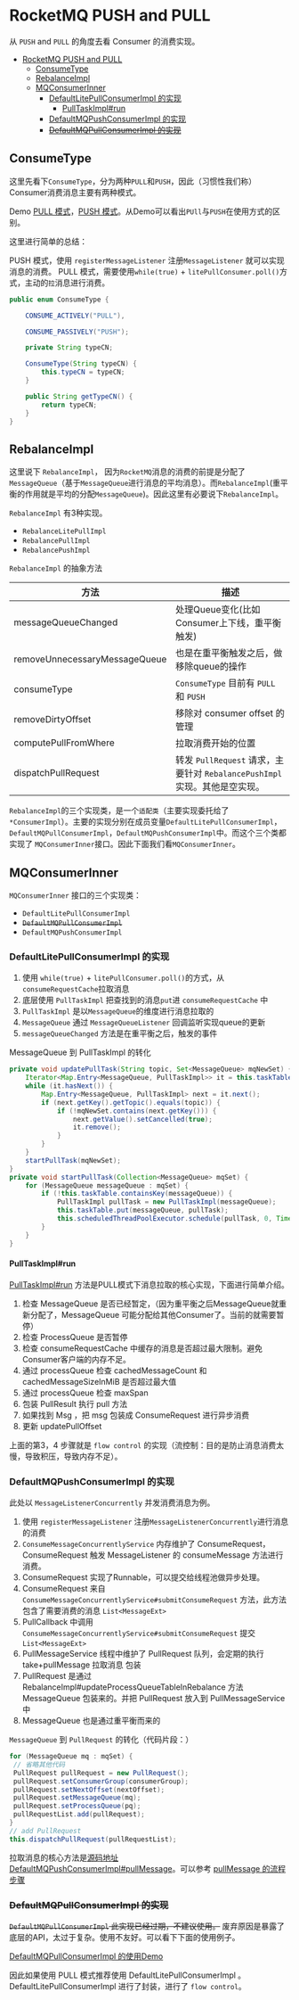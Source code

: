# RocketMQ PUSH and PULL

从 `PUSH` and `PULL` 的角度去看 Consumer 的消费实现。

- [RocketMQ PUSH and PULL](#rocketmq-push-and-pull)
  - [ConsumeType](#consumetype)
  - [RebalanceImpl](#rebalanceimpl)
  - [MQConsumerInner](#mqconsumerinner)
    - [DefaultLitePullConsumerImpl 的实现](#defaultlitepullconsumerimpl-的实现)
      - [PullTaskImpl#run](#pulltaskimplrun)
    - [DefaultMQPushConsumerImpl 的实现](#defaultmqpushconsumerimpl-的实现)
    - [~~DefaultMQPullConsumerImpl 的实现~~](#defaultmqpullconsumerimpl-的实现)

## ConsumeType

这里先看下`ConsumeType`，分为两种`PULL`和`PUSH`，因此（习惯性我们称）Consumer消费消息主要有两种模式。

Demo [PULL 模式](https://github.com/apache/rocketmq/blob/master/example/src/main/java/org/apache/rocketmq/example/simple/LitePullConsumerSubscribe.java)，[PUSH 模式](https://github.com/apache/rocketmq/blob/master/example/src/main/java/org/apache/rocketmq/example/quickstart/Consumer.java)。从Demo可以看出`PUll`与`PUSH`在使用方式的区别。

这里进行简单的总结：

PUSH 模式，使用 `registerMessageListener` 注册`MessageListener` 就可以实现消息的消费。
PULL 模式，需要使用`while(true)` + `litePullConsumer.poll()`方式，主动的`拉`消息进行消费。

```java
public enum ConsumeType {

    CONSUME_ACTIVELY("PULL"),

    CONSUME_PASSIVELY("PUSH");

    private String typeCN;

    ConsumeType(String typeCN) {
        this.typeCN = typeCN;
    }

    public String getTypeCN() {
        return typeCN;
    }
}
```

## RebalanceImpl

这里说下 `RebalanceImpl`， 因为`RocketMQ`消息的消费的前提是分配了`MessageQueue`（基于`MessageQueue`进行消息的平均消息）。而`RebalanceImpl`(重平衡的作用就是平均的分配`MessageQueue`)。因此这里有必要说下`RebalanceImpl`。

`RebalanceImpl` 有3种实现。

- `RebalanceLitePullImpl`
- `RebalancePullImpl`
- `RebalancePushImpl`

`RebalanceImpl` 的抽象方法

| 方法                          | 描述                                                                       |
| ----------------------------- | -------------------------------------------------------------------------- |
| messageQueueChanged           | 处理Queue变化(比如Consumer上下线，重平衡触发)                              |
| removeUnnecessaryMessageQueue | 也是在重平衡触发之后，做移除queue的操作                                    |
| consumeType                   | `ConsumeType` 目前有 `PULL` 和 `PUSH`                                      |
| removeDirtyOffset             | 移除对 consumer offset 的管理                                              |
| computePullFromWhere          | 拉取消费开始的位置                                                         |
| dispatchPullRequest           | 转发 `PullRequest` 请求，主要针对 `RebalancePushImpl` 实现。其他是空实现。 |

`RebalanceImpl`的三个实现类，是一个`适配类`（主要实现委托给了`*ConsumerImpl`）。主要的实现分别在成员变量`DefaultLitePullConsumerImpl`，`DefaultMQPullConsumerImpl`，`DefaultMQPushConsumerImpl`中。而这个三个类都实现了 `MQConsumerInner`接口。因此下面我们看`MQConsumerInner`。

## MQConsumerInner

`MQConsumerInner` 接口的三个实现类：

- `DefaultLitePullConsumerImpl`
- ~~`DefaultMQPullConsumerImpl`~~
- `DefaultMQPushConsumerImpl`

### DefaultLitePullConsumerImpl 的实现

1. 使用 `while(true)` + `litePullConsumer.poll()`的方式，从`consumeRequestCache`拉取消息
2. 底层使用 `PullTaskImpl` 把查找到的消息`put`进 `consumeRequestCache` 中
3. `PullTaskImpl` 是以`MessageQueue`的维度进行消息拉取的
4. `MessageQueue` 通过 `MessageQueueListener` 回调监听实现queue的更新
5. `messageQueueChanged` 方法是在重平衡之后，触发的事件

MessageQueue 到  PullTaskImpl 的转化

```java
private void updatePullTask(String topic, Set<MessageQueue> mqNewSet) {
    Iterator<Map.Entry<MessageQueue, PullTaskImpl>> it = this.taskTable.entrySet().iterator();
    while (it.hasNext()) {
        Map.Entry<MessageQueue, PullTaskImpl> next = it.next();
        if (next.getKey().getTopic().equals(topic)) {
            if (!mqNewSet.contains(next.getKey())) {
                next.getValue().setCancelled(true);
                it.remove();
            }
        }
    }
    startPullTask(mqNewSet);
}
private void startPullTask(Collection<MessageQueue> mqSet) {
    for (MessageQueue messageQueue : mqSet) {
        if (!this.taskTable.containsKey(messageQueue)) {
            PullTaskImpl pullTask = new PullTaskImpl(messageQueue);
            this.taskTable.put(messageQueue, pullTask);
            this.scheduledThreadPoolExecutor.schedule(pullTask, 0, TimeUnit.MILLISECONDS);
        }
    }
}
```

#### PullTaskImpl#run

[PullTaskImpl#run](https://github.com/apache/rocketmq/blob/master/client/src/main/java/org/apache/rocketmq/client/impl/consumer/DefaultLitePullConsumerImpl.java#L686) 方法是PULL模式下消息拉取的核心实现，下面进行简单介绍。

1. 检查 MessageQueue 是否已经暂定，（因为重平衡之后MessageQueue就重新分配了，MessageQueue 可能分配给其他Consumer了。当前的就需要暂停）
2. 检查 ProcessQueue 是否暂停
3. 检查 consumeRequestCache 中缓存的消息是否超过最大限制。避免Consumer客户端的内存不足。
4. 通过 processQueue 检查 cachedMessageCount 和 cachedMessageSizeInMiB 是否超过最大值
5. 通过 processQueue 检查 maxSpan
6. 包装 PullResult 执行 pull 方法
7. 如果找到 Msg ，把 msg 包装成 ConsumeRequest 进行异步消费
8. 更新 updatePullOffset

上面的第3，4 步骤就是 `flow control` 的实现（流控制：目的是防止消息消费太慢，导致积压，导致内存不足）。

### DefaultMQPushConsumerImpl 的实现

此处以 `MessageListenerConcurrently` 并发消费消息为例。

1. 使用 `registerMessageListener` 注册`MessageListenerConcurrently`进行消息的消费
2. `ConsumeMessageConcurrentlyService` 内存维护了 ConsumeRequest， ConsumeRequest 触发 MessageListener 的 consumeMessage 方法进行消费。
3. ConsumeRequest 实现了Runnable，可以提交给线程池做异步处理。
4. ConsumeRequest 来自 `ConsumeMessageConcurrentlyService#submitConsumeRequest` 方法，此方法包含了需要消费的消息 `List<MessageExt>`
5. PullCallback 中调用 `ConsumeMessageConcurrentlyService#submitConsumeRequest` 提交`List<MessageExt>`
6. PullMessageService 线程中维护了 PullRequest 队列，会定期的执行take+pullMessage 拉取消息 包装
7. PullRequest 是通过 RebalanceImpl#updateProcessQueueTableInRebalance 方法 MessageQueue 包装来的。并把 PullRequest 放入到 PullMessageService 中
8. MessageQueue 也是通过重平衡而来的

`MessageQueue` 到 `PullRequest` 的转化（代码片段：）

```java
for (MessageQueue mq : mqSet) {
 // 省略其他代码
 PullRequest pullRequest = new PullRequest();
 pullRequest.setConsumerGroup(consumerGroup);
 pullRequest.setNextOffset(nextOffset);
 pullRequest.setMessageQueue(mq);
 pullRequest.setProcessQueue(pq);
 pullRequestList.add(pullRequest);
}
// add PullRequest
this.dispatchPullRequest(pullRequestList);
```

拉取消息的核心方法是[源码地址 DefaultMQPushConsumerImpl#pullMessage](https://github.com/apache/rocketmq/blob/master/client/src/main/java/org/apache/rocketmq/client/impl/consumer/DefaultMQPushConsumerImpl.java#L213)。可以参考 [pullMessage 的流程步骤](rocketmq-consumer.md#consumer-拉取消息的流程)

### ~~DefaultMQPullConsumerImpl 的实现~~

~~`DefaultMQPullConsumerImpl` 此实现已经过期，不建议使用。~~ 废弃原因是暴露了底层的API，太过于复杂。使用不友好。可以看下下面的使用例子。

[DefaultMQPullConsumerImpl 的使用Demo](https://github.com/apache/rocketmq/blob/master/example/src/main/java/org/apache/rocketmq/example/simple/PullConsumer.java)

因此如果使用 PULL 模式推荐使用 DefaultLitePullConsumerImpl 。DefaultLitePullConsumerImpl 进行了封装，进行了 `flow control`。
